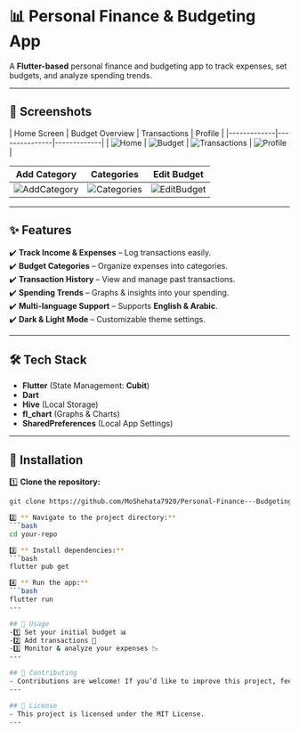 # 📊 Personal Finance & Budgeting App  

A **Flutter-based** personal finance and budgeting app to track expenses, set budgets, and analyze spending trends.  

---

## 📸 Screenshots  

| Home Screen | Budget Overview | Transactions | Profile |
|-------------|---------------|-------------|
| ![Home](screenshots/home_screen.jpg) | ![Budget](screenshots/budget_screen.jpg) | ![Transactions](screenshots/transactions_screen.jpg) | ![Profile](screenshots/profile_screen.jpg) |

| Add Category | Categories | Edit Budget |
|-------------|---------------|-------------|
| ![AddCategory](screenshots/add_category.jpg) | ![Categories](screenshots/categories_screen.jpg) | ![EditBudget](screenshots/edit_budget_screen.jpg) |
---

## ✨ Features  
✔️ **Track Income & Expenses** – Log transactions easily.  
✔️ **Budget Categories** – Organize expenses into categories.  
✔️ **Transaction History** – View and manage past transactions.  
✔️ **Spending Trends** – Graphs & insights into your spending.  
✔️ **Multi-language Support** – Supports **English & Arabic**.  
✔️ **Dark & Light Mode** – Customizable theme settings.  

---

## 🛠️ Tech Stack  
- **Flutter** (State Management: **Cubit**)  
- **Dart**  
- **Hive** (Local Storage)  
- **fl_chart** (Graphs & Charts)  
- **SharedPreferences** (Local App Settings)  

---

## 🚀 Installation  

1️⃣ **Clone the repository:**  
```bash
git clone https://github.com/MoShehata7920/Personal-Finance---Budgeting-App.git

2️⃣ ** Navigate to the project directory:**  
```bash
cd your-repo

3️⃣ ** Install dependencies:**  
```bash
flutter pub get

4️⃣ ** Run the app:**  
```bash
flutter run
---

## 📌 Usage
-1️⃣ Set your initial budget 📊
-2️⃣ Add transactions 💸
-3️⃣ Monitor & analyze your expenses 📉
---

## 🤝 Contributing
- Contributions are welcome! If you’d like to improve this project, feel free to open issues or submit pull requests.
---

## 📜 License 
- This project is licensed under the MIT License.
---